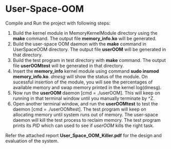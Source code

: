 # User-Space-OOM

Compile and Run the project with following steps:
1. Build the kernel module in MemoryKernelModule directory using the **make** command. The output file **memory_info.ko** will be generated.
2. Build the user-space OOM daemon with the **make** command in UserSpaceOOM directory. The output file **userOOM** will be generated in that directory.
3. Build the test program in test directory with **make** command. The output file **userOOMtest** will be generated in that directory.
4. Insert the **memory_info** kernel module using command **sudo insmod memory_info.ko**. *dmesg* will show the status of the module. On sucessful insertion of the module, you will see the percentages of available memory and swap memory printed in the kernel log(dmesg).
5. Now run the **userOOM** daemon [cmd = ./userOOM]. This will keep on running in that terminal window until you manually terminate by ^Z.
6. Open another terminal window, and run the **userOOMtest** to test the daemon [cmd = ./userOOMtest]. The test program will keep on allocating memory until system runs out of memory. The user-space daemon will kill the test process to reclaim memory. The test program prints its *PID* which can used to see if *userOOM* kills the right task.

Refer the attached report **User_Space_OOM_Killer.pdf** for the design and evaluation of the system.
